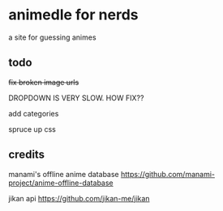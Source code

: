 # animedle for nerds
a site for guessing animes
## todo
~~fix broken image urls~~

DROPDOWN IS VERY SLOW. HOW FIX??

add categories

spruce up css
## credits
manami's offline anime database
https://github.com/manami-project/anime-offline-database

jikan api
https://github.com/jikan-me/jikan
